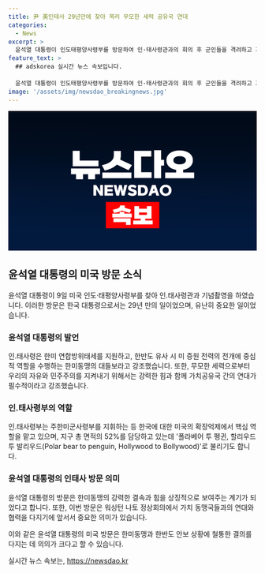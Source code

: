 ```yaml
---
title: 尹 美인태사 29년만에 찾아 북러 무모한 세력 공유국 연대
categories:
  - News
excerpt: >
  윤석열 대통령이 인도태평양사령부를 방문하여 인·태사령관과의 회의 후 군인들을 격려하고 기념 촬영을 진행했다. 그는 한미 연합방위태세와 국제사회의 연대가 중요하다고 강조하며, 인태사의 한미동맹에서의 중요성을 강조했다. 또한, 인태사의 한반도 연합방위태세에 대한 핵심적 역할을 인식하는 발언과 함께, 근해에서 진행되는 환태평양훈련에 대한 중요성을 강조했다. 이 방문은 윤 대통령의 강력한 한미동맹과 국제협력을 상징하는 계기로 평가되었다.
feature_text: >
  ## adskorea 실시간 뉴스 속보입니다.

  윤석열 대통령이 인도태평양사령부를 방문하여 인·태사령관과의 회의 후 군인들을 격려하고 기념 촬영을 진행했다. 그는 한미 연합방위태세와 국제사회의 연대가 중요하다고 강조하며, 인태사의 한미동맹에서의 중요성을 강조했다. 또한, 인태사의 한반도 연합방위태세에 대한 핵심적 역할을 인식하는 발언과 함께, 근해에서 진행되는 환태평양훈련에 대한 중요성을 강조했다. 이 방문은 윤 대통령의 강력한 한미동맹과 국제협력을 상징하는 계기로 평가되었다.
image: '/assets/img/newsdao_breakingnews.jpg'
---
```


<p><img src="/assets/img/newsdao_breakingnews.jpg" alt="adskorea 속보" /></p>

<h2 data-ke-size="size26">윤석열 대통령의 미국 방문 소식</h2>

<p data-ke-size="size16">윤석열 대통령이 9일  미국 인도·태평양사령부를 찾아 인.태사령관과 기념촬영을 하였습니다. 이러한 방문은 한국 대통령으로서는 29년 만의 일이었으며, 유난히 중요한 일이었습니다.</p>

<h3>윤석열 대통령의 발언</h3>

<p data-ke-size="size16">인.태사령은 한미 연합방위태세를 지원하고, 한반도 유사 시 미 증원 전력의 전개에 중심적 역할을 수행하는 한미동맹의 대들보라고 강조했습니다. 또한, 무모한 세력으로부터 우리의 자유와 민주주의를 지켜내기 위해서는 강력한 힘과 함께 가치공유국 간의 연대가 필수적이라고 강조했습니다.</p>

<h3>인.태사령부의 역할</h3>

<p data-ke-size="size16">인.태사령부는 주한미군사령부를 지휘하는 등 한국에 대한 미국의 확장억제에서 핵심 역할을 맡고 있으며, 지구 총 면적의 52%를 담당하고 있는데 '폴라베어 투 펭귄, 할리우드 투 발리우드(Polar bear to penguin, Hollywood to Bollywood)'로 불리기도 합니다.</p>

<h3>윤석열 대통령의 인태사 방문 의미</h3>

<p data-ke-size="size16">윤석열 대통령의 방문은 한미동맹의 강력한 결속과 힘을 상징적으로 보여주는 계기가 되었다고 합니다. 또한, 이번 방문은 워싱턴 나토 정상회의에서 가치 동맹국들과의 연대와 협력을 다지기에 앞서서 중요한 의미가 있습니다.</p>

<p>이와 같은 윤석열 대통령의 미국 방문은 한미동맹과 한반도 안보 상황에 철통한 결의를 다지는 데 의의가 크다고 할 수 있습니다.</p>
실시간 뉴스 속보는, <a href="https://newsdao.kr" rel="dofollow">https://newsdao.kr</a>



